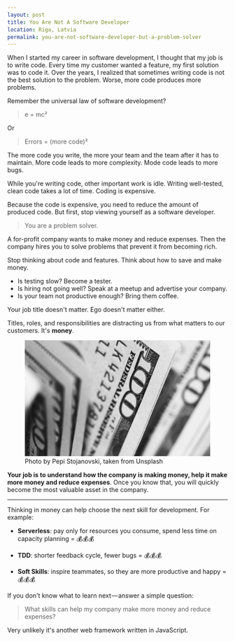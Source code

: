 ```yaml
---
layout: post
title: You Are Not A Software Developer
location: Riga, Latvia
permalink: you-are-not-software-developer-but-a-problem-solver
---
```


When I started my career in software development, I thought that my job is to write code. Every time my customer wanted a feature, my first solution was to code it. Over the years, I realized that sometimes writing code is not the best solution to the problem. Worse, more code produces more problems. 

Remember the universal law of software development?

> e = mc²

Or

> Errors = (more code)²

The more code you write, the more your team and the team after it has to maintain. More code leads to more complexity. Mode code leads to more bugs. 

While you're writing code, other important work is idle. Writing well-tested, clean code takes a lot of time. Coding is expensive. 

Because the code is expensive, you need to reduce the amount of produced code. But first, stop viewing yourself as a software developer.

 > You are a problem solver.

A for-profit company wants to make money and reduce expenses. Then the company hires you to solve problems that prevent it from becoming rich. 

Stop thinking about code and features. Think about how to save and make money. 

- Is testing slow? Become a tester. 
- Is hiring not going well? Speak at a meetup and advertise your company.
- Is your team not productive enough? Bring them coffee.

Your job title doesn't matter. Ego doesn't matter either.

Titles, roles, and responsibilities are distracting us from what matters to our customers. It's **money**.


<figure>
<img src="/images/money.jpg">
<figcaption>Photo by Pepi Stojanovski, taken from Unsplash</figcaption>
</figure>

**Your job is to understand how the company is making money, help it make more money and reduce expenses**. Once you know that, you will quickly become the most valuable asset in the company.

<hr>

Thinking in money can help choose the next skill for development. For example:

- **Serverless**: pay only for resources you consume, spend less time on capacity planning = 💰💰💰

- **TDD**: shorter feedback cycle, fewer bugs = 💰💰💰

- **Soft Skills**: inspire teammates, so they are more productive and happy = 💰💰💰

If you don't know what to learn next — answer a simple question:

> What skills can help my company make more money and reduce expenses?

Very unlikely it's another web framework written in JavaScript.